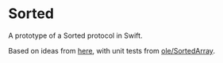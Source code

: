 # Sorted

A prototype of a Sorted protocol in Swift.

Based on ideas from [here](https://forums.swift.org/t/sorted-collection-protocol/11738/7), with unit tests from [ole/SortedArray](https://github.com/ole/SortedArray).
